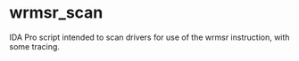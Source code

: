 # wrmsr_scan
IDA Pro script intended to scan drivers for use of the wrmsr instruction, with some tracing. 
